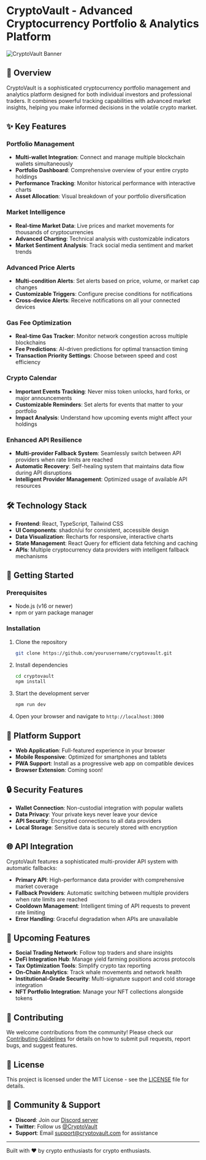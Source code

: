 
# CryptoVault - Advanced Cryptocurrency Portfolio & Analytics Platform

![CryptoVault Banner](https://images.unsplash.com/photo-1621761191319-c6fb62004040?q=80&w=1000&auto=format&fit=crop)

## 🚀 Overview

CryptoVault is a sophisticated cryptocurrency portfolio management and analytics platform designed for both individual investors and professional traders. It combines powerful tracking capabilities with advanced market insights, helping you make informed decisions in the volatile crypto market.

## ✨ Key Features

### Portfolio Management
- **Multi-wallet Integration**: Connect and manage multiple blockchain wallets simultaneously
- **Portfolio Dashboard**: Comprehensive overview of your entire crypto holdings
- **Performance Tracking**: Monitor historical performance with interactive charts
- **Asset Allocation**: Visual breakdown of your portfolio diversification

### Market Intelligence
- **Real-time Market Data**: Live prices and market movements for thousands of cryptocurrencies
- **Advanced Charting**: Technical analysis with customizable indicators
- **Market Sentiment Analysis**: Track social media sentiment and market trends

### Advanced Price Alerts
- **Multi-condition Alerts**: Set alerts based on price, volume, or market cap changes
- **Customizable Triggers**: Configure precise conditions for notifications
- **Cross-device Alerts**: Receive notifications on all your connected devices

### Gas Fee Optimization
- **Real-time Gas Tracker**: Monitor network congestion across multiple blockchains
- **Fee Predictions**: AI-driven predictions for optimal transaction timing
- **Transaction Priority Settings**: Choose between speed and cost efficiency

### Crypto Calendar
- **Important Events Tracking**: Never miss token unlocks, hard forks, or major announcements
- **Customizable Reminders**: Set alerts for events that matter to your portfolio
- **Impact Analysis**: Understand how upcoming events might affect your holdings

### Enhanced API Resilience
- **Multi-provider Fallback System**: Seamlessly switch between API providers when rate limits are reached
- **Automatic Recovery**: Self-healing system that maintains data flow during API disruptions
- **Intelligent Provider Management**: Optimized usage of available API resources

## 🛠️ Technology Stack

- **Frontend**: React, TypeScript, Tailwind CSS
- **UI Components**: shadcn/ui for consistent, accessible design
- **Data Visualization**: Recharts for responsive, interactive charts
- **State Management**: React Query for efficient data fetching and caching
- **APIs**: Multiple cryptocurrency data providers with intelligent fallback mechanisms

## 🔧 Getting Started

### Prerequisites
- Node.js (v16 or newer)
- npm or yarn package manager

### Installation

1. Clone the repository
   ```bash
   git clone https://github.com/yourusername/cryptovault.git
   ```

2. Install dependencies
   ```bash
   cd cryptovault
   npm install
   ```

3. Start the development server
   ```bash
   npm run dev
   ```

4. Open your browser and navigate to `http://localhost:3000`

## 📱 Platform Support

- **Web Application**: Full-featured experience in your browser
- **Mobile Responsive**: Optimized for smartphones and tablets
- **PWA Support**: Install as a progressive web app on compatible devices
- **Browser Extension**: Coming soon!

## 🔒 Security Features

- **Wallet Connection**: Non-custodial integration with popular wallets
- **Data Privacy**: Your private keys never leave your device
- **API Security**: Encrypted connections to all data providers
- **Local Storage**: Sensitive data is securely stored with encryption

## 🌐 API Integration

CryptoVault features a sophisticated multi-provider API system with automatic fallbacks:

- **Primary API**: High-performance data provider with comprehensive market coverage
- **Fallback Providers**: Automatic switching between multiple providers when rate limits are reached
- **Cooldown Management**: Intelligent timing of API requests to prevent rate limiting
- **Error Handling**: Graceful degradation when APIs are unavailable

## 🔮 Upcoming Features

- **Social Trading Network**: Follow top traders and share insights
- **DeFi Integration Hub**: Manage yield farming positions across protocols
- **Tax Optimization Tools**: Simplify crypto tax reporting
- **On-Chain Analytics**: Track whale movements and network health
- **Institutional-Grade Security**: Multi-signature support and cold storage integration
- **NFT Portfolio Integration**: Manage your NFT collections alongside tokens

## 👥 Contributing

We welcome contributions from the community! Please check our [Contributing Guidelines](CONTRIBUTING.md) for details on how to submit pull requests, report bugs, and suggest features.

## 📄 License

This project is licensed under the MIT License - see the [LICENSE](LICENSE) file for details.

## 💬 Community & Support

- **Discord**: Join our [Discord server](https://discord.gg/cryptovault)
- **Twitter**: Follow us [@CryptoVault](https://twitter.com/cryptovault)
- **Support**: Email support@cryptovault.com for assistance

---

Built with ❤️ by crypto enthusiasts for crypto enthusiasts.

